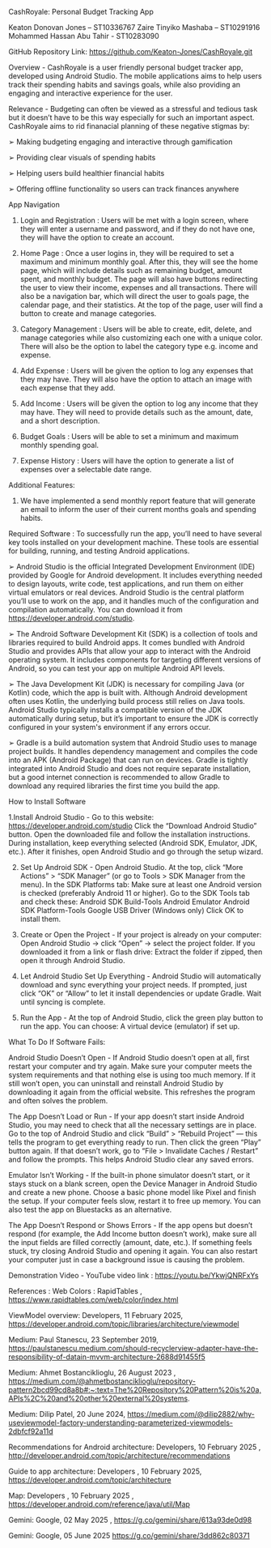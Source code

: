 CashRoyale: Personal Budget Tracking App 

Keaton Donovan Jones – ST10336767 
 Zaire Tinyiko Mashaba – ST10291916 
Mohammed Hassan Abu Tahir - ST10283090 

GitHub Repository Link: https://github.com/Keaton-Jones/CashRoyale.git 

Overview -
CashRoyale is a user friendly personal budget tracker app, developed using Android 
Studio. The mobile applications aims to help users track their spending habits and 
savings goals, while also providing an engaging and interactive experience for the user. 

Relevance -
Budgeting can often be viewed as a stressful and tedious task but it doesn’t have to be 
this way especially for such an important aspect. CashRoyale aims to rid finanacial 
planning of these negative stigmas by: 

➢ Making budgeting engaging and interactive through gamification 

➢ Providing clear visuals of spending habits 

➢ Helping users build healthier financial habits 

➢ Offering offline functionality so users can track finances anywhere 
 
App Navigation 
1. Login and Registration :
Users will be met with a login screen, where they will enter a username and 
password, and if they do not have one, they will have the option to create an 
account. 
 
2.  Home Page :
Once a user logins in, they will be required to set a maximum and minimum 
monthly goal. After this, they will see the home page, which will include details 
such as remaining budget, amount spent, and monthly budget. The page will 
also have buttons redirecting the user to view their income, expenses and all 
transactions. There will also be a navigation bar, which will direct the user to 
goals page, the calendar page, and their statistics. At the top of the page, user 
will find a button to create and manage categories. 

3.  Category Management :
Users will be able to create, edit, delete, and manage categories while also 
customizing each one with a unique color. There will also be the option to label 
the category type e.g. income and expense. 
 
4.  Add Expense  :
Users will be given the option to log any expenses that they may have. They will 
also have the option to attach an image with each expense that they add. 
 
5. Add Income :
Users will be given the option to log any income that they may have. They will 
need to provide details such as the amount, date, and a short description. 
 
6.  Budget Goals :
Users will be able to set a minimum and maximum monthly spending goal. 
 
7.  Expense History :
Users will have the option to generate a list of expenses over a selectable date 
range.

Additional Features:

1. We have implemented a send monthly report feature that will generate an email to inform the user of their current months goals and spending habits.
 
Required Software :
To successfully run the app, you’ll need to have several key tools installed on your 
development machine. These tools are essential for building, running, and testing 
Android applications. 

➢ Android Studio is the official Integrated Development Environment (IDE) 
provided by Google for Android development. It includes everything needed to 
design layouts, write code, test applications, and run them on either virtual 
emulators or real devices. Android Studio is the central platform you’ll use to 
work on the app, and it handles much of the configuration and compilation 
automatically. You can download it from https://developer.android.com/studio. 

➢ The Android Software Development Kit (SDK) is a collection of tools and 
libraries required to build Android apps. It comes bundled with Android Studio 
and provides APIs that allow your app to interact with the Android operating 
system. It includes components for targeting different versions of Android, so 
you can test your app on multiple Android API levels. 

➢ The Java Development Kit (JDK) is necessary for compiling Java (or Kotlin) code, 
which the app is built with. Although Android development often uses Kotlin, the underlying build process still relies on Java tools. Android Studio typically installs 
a compatible version of the JDK automatically during setup, but it’s important to 
ensure the JDK is correctly configured in your system's environment if any errors 
occur. 

➢ Gradle is a build automation system that Android Studio uses to manage project 
builds. It handles dependency management and compiles the code into an APK 
(Android Package) that can run on devices. Gradle is tightly integrated into 
Android Studio and does not require separate installation, but a good internet 
connection is recommended to allow Gradle to download any required libraries 
the first time you build the app. 

How to Install Software 

1.Install Android Studio -
Go to this website: https://developer.android.com/studio 
Click the “Download Android Studio” button. 
Open the downloaded file and follow the installation instructions. 
During installation, keep everything selected (Android SDK, Emulator, JDK, etc.). 
After it finishes, open Android Studio and go through the setup wizard. 
 
2. Set Up Android SDK -
Open Android Studio. 
At the top, click “More Actions” > “SDK Manager” (or go to Tools > SDK Manager from the 
menu). 
In the SDK Platforms tab: 
Make sure at least one Android version is checked (preferably Android 11 or higher). 
Go to the SDK Tools tab and check these: 
Android SDK Build-Tools 
Android Emulator 
Android SDK Platform-Tools 
Google USB Driver (Windows only) 
Click OK to install them. 
 
3. Create or Open the Project -
If your project is already on your computer: 
Open Android Studio → click “Open” → select the project folder. 
If you downloaded it from a link or flash drive: 
Extract the folder if zipped, then open it through Android Studio. 
 
4. Let Android Studio Set Up Everything -
Android Studio will automatically download and sync everything your project needs. 
If prompted, just click “OK” or “Allow” to let it install dependencies or update Gradle. 
Wait until syncing is complete. 
 
 5. Run the App -
At the top of Android Studio, click the green play button to run the app. 
You can choose: 
A virtual device (emulator) if set up. 
 
What To Do If Software Fails: 

 Android Studio Doesn’t Open -
If Android Studio doesn’t open at all, first restart your computer and try again. Make sure 
your computer meets the system requirements and that nothing else is using too much 
memory. If it still won’t open, you can uninstall and reinstall Android Studio by 
downloading it again from the official website. This refreshes the program and often 
solves the problem. 

The App Doesn’t Load or Run -
If your app doesn’t start inside Android Studio, you may need to check that all the 
necessary settings are in place. Go to the top of Android Studio and click “Build” > 
“Rebuild Project” — this tells the program to get everything ready to run. Then click the 
green “Play” button again. If that doesn’t work, go to “File > Invalidate Caches / Restart” 
and follow the prompts. This helps Android Studio clear any saved errors. 

Emulator Isn’t Working -
If the built-in phone simulator doesn’t start, or it stays stuck on a blank screen, open the 
Device Manager in Android Studio and create a new phone. Choose a basic phone 
model like Pixel and finish the setup. If your computer feels slow, restart it to free up 
memory. You can also test the app on Bluestacks as an alternative. 

The App Doesn’t Respond or Shows Errors -
If the app opens but doesn’t respond (for example, the Add Income button doesn’t 
work), make sure all the input fields are filled correctly (amount, date, etc.). If something 
feels stuck, try closing Android Studio and opening it again. You can also restart your 
computer just in case a background issue is causing the problem. 
 
Demonstration Video -
YouTube video link : https://youtu.be/YkwjQNRFxYs 

References :
Web Colors : RapidTables , https://www.rapidtables.com/web/color/index.html

ViewModel overview: Developers, 11 February 2025, 
https://developer.android.com/topic/libraries/architecture/viewmodel 

Medium: Paul Stanescu, 23 September 2019, https://paulstanescu.medium.com/should-recyclerview-adapter-have-the-responsibility-of-datain-mvvm-architecture-2688d91455f5 

Medium: Ahmet Bostanciklioglu, 26 August 2023 , 
https://medium.com/@ahmetbostanciklioglu/repository-pattern2bcd99cd8a8b#:~:text=The%20Repository%20Pattern%20is%20a,APIs%2C%20and%20other%20external%20systems. 
 
Medium: Dilip Patel, 20 June 2024, https://medium.com/@dilip2882/why-useviewmodel-factory-understanding-parameterized-viewmodels-2dbfcf92a11d 

Recommendations for Android architecture: Developers, 10 February 2025 , 
http://developer.android.com/topic/architecture/recommendations 

Guide to app architecture: Developers , 10 February 2025, 
https://developer.android.com/topic/architecture 

Map: Developers , 10 February 2025 , 
https://developer.android.com/reference/java/util/Map 

Gemini: Google, 02 May 2025 , https://g.co/gemini/share/613a93de0d98

Gemini: Google, 05 June 2025 https://g.co/gemini/share/3dd862c80371

